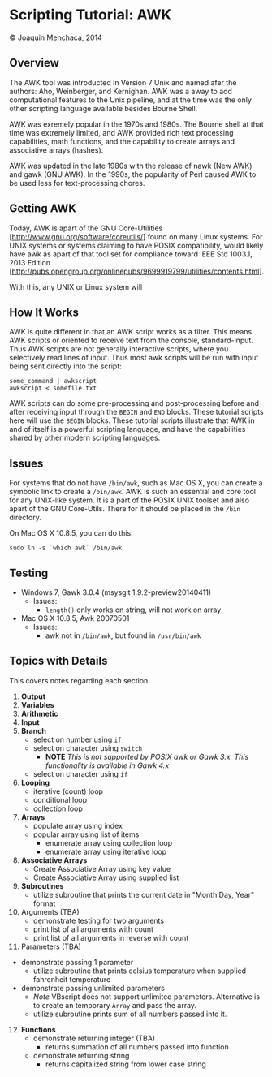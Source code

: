 # Scripting Tutorial: AWK

© Joaquin Menchaca, 2014

## Overview

The AWK tool was introducted in Version 7 Unix and named afer the authors: Aho, Weinberger, and Kernighan.  AWK was a away to add computational features to the Unix pipeline, and at the time was the only other scripting language available besides Bourne Shell.  

AWK was exremely popular in the 1970s and 1980s.  The Bourne shell at that time was extremely limited, and AWK provided rich text processing capabilities, math functions, and the capability to create arrays and associative arrays (hashes).

AWK was updated in the late 1980s with the release of nawk (New AWK) and gawk (GNU AWK).  In the 1990s, the popularity of Perl caused AWK to be used less for text-processing chores.

## Getting AWK

Today, AWK is apart of the GNU Core-Utilities [http://www.gnu.org/software/coreutils/] found on many Linux systems.  For UNIX systems or systems claiming to have POSIX compatibility, would likely have awk as apart of that tool set for compliance toward IEEE Std 1003.1, 2013 Edition [http://pubs.opengroup.org/onlinepubs/9699919799/utilities/contents.html].

With this, any UNIX or Linux system will 


## How It Works

AWK is quite different in that an AWK script works as a filter.  This means AWK scripts or oriented to receive text from the console, standard-input.  Thus AWK scripts are not generally interactive scripts, where you selectively read lines of input.  Thus most awk scripts will be run with input being sent directly into the script:

```
some_command | awkscript
awkscript < somefile.txt
```

AWK scripts can do some pre-processing and post-processing before and after receiving input through the ```BEGIN``` and ```END``` blocks.  These tutorial scripts here will use the ```BEGIN``` blocks.  These tutorial scripts illustrate that AWK in and of itself is a powerful scripting language, and have the capabilities shared by other modern scripting languages.

## Issues

For systems that do not have ```/bin/awk```, such as Mac OS X, you can create a symbolic link to create a ```/bin/awk```.  AWK is such an essential and core tool for any UNIX-like system.  It is a part of the POSIX 
UNIX toolset and also apart of the GNU Core-Utils.  There for it should be placed in the ```/bin``` directory.  

On Mac OS X 10.8.5, you can do this:

```
sudo ln -s `which awk` /bin/awk
```

## Testing

* Windows 7, Gawk 3.0.4 (msysgit 1.9.2-preview20140411)
  * Issues:
    * ```length()``` only works on string, will not work on array
* Mac OS X 10.8.5, Awk 20070501
  * Issues:
    * awk not in ```/bin/awk```, but found in ```/usr/bin/awk```

## Topics with Details 

This covers notes regarding each section.

1. **Output**
2. **Variables**
3. **Arithmetic**
4. **Input**
5. **Branch**
   * select on number using ```if```
   * select on character using ```switch```
     * **NOTE** *This is not supported by POSIX awk or Gawk 3.x.  This functionality is available in Gawk 4.x*
   * select on character using ```if```
6. **Looping**
   * iterative (count) loop
   * conditional loop
   * collection loop
7. **Arrays**
   * populate array using index
   * popular array using list of items
     * enumerate array using collection loop
     * enumerate array using iterative loop
8. **Associative Arrays**
   * Create Associative Array using key value
   * Create Associative Array using supplied list
9. **Subroutines** 
   * utilize subroutine that prints the current date in "Month Day, Year" format
10. Arguments (TBA)
    * demonstrate testing for two arguments
    * print list of all arguments with count
    * print list of all arguments in reverse with count
11. Parameters (TBA)
   * demonstrate passing 1 parameter
     * utilize subroutine that prints celsius temperature when supplied fahrenheit temperature
   * demonstrate passing unlimited parameters
     * *Note* VBscript does not support unlimited parameters.  Alternative is to create an temporary ```Array``` and pass the array.
     * utilize subroutine prints sum of all numbers passed into it.
12. **Functions**
    * demonstrate returning integer (TBA)
      * returns summation of all numbers passed into function 
    * demonstrate returning string
      * returns capitalized string from lower case string 
